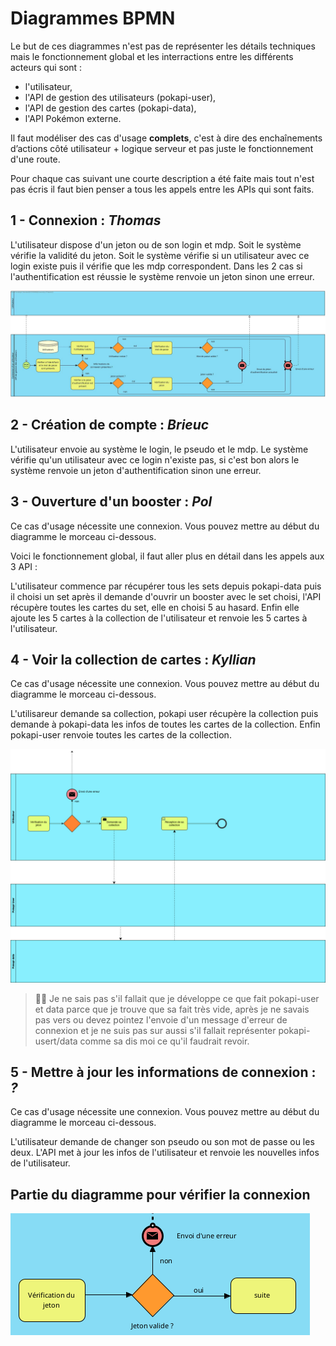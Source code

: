 # Diagrammes BPMN

Le but de ces diagrammes n'est pas de représenter les détails techniques mais le fonctionnement global et les interractions entre les différents acteurs qui sont : 

* l'utilisateur, 
* l'API de gestion des utilisateurs (pokapi-user), 
* l'API de gestion des cartes (pokapi-data),
* l'API Pokémon externe.

Il faut modéliser des cas d'usage **complets**, c'est à dire des enchaînements d’actions côté utilisateur + logique serveur et pas juste le fonctionnement d'une route.

Pour chaque cas suivant une courte description a été faite mais tout n'est pas écris il faut bien penser a tous les appels entre les APIs qui sont faits.

## 1 - Connexion : *Thomas*

L'utilisateur dispose d'un jeton ou de son login et mdp. Soit le système vérifie la validité du jeton. Soit le système vérifie si un utilisateur avec ce login existe puis il vérifie que les mdp correspondent. Dans les 2 cas si l'authentification est réussie le système renvoie un jeton sinon une erreur.

![Connexion](./BPMN/BPMN-Connexion.jpg)

## 2 - Création de compte : *Brieuc*

L'utilisateur envoie au système le login, le pseudo et le mdp. Le système vérifie qu'un utilisateur avec ce login n'existe pas, si c'est bon alors le système renvoie un jeton d'authentification sinon une erreur.

## 3 - Ouverture d'un booster : *Pol*

Ce cas d'usage nécessite une connexion. Vous pouvez mettre au début du diagramme le morceau ci-dessous.

Voici le fonctionnement global, il faut aller plus en détail dans les appels aux 3 API :

L'utilisateur commence par récupérer tous les sets depuis pokapi-data puis il choisi un set après il demande d'ouvrir un booster avec le set choisi, l'API récupère toutes les cartes du set, elle en choisi 5 au hasard. Enfin elle ajoute les 5 cartes à la collection de l'utilisateur et renvoie les 5 cartes à l'utilisateur.

## 4 - Voir la collection de cartes : *Kyllian*

Ce cas d'usage nécessite une connexion. Vous pouvez mettre au début du diagramme le morceau ci-dessous.

L'utilisareur demande sa collection, pokapi user récupère la collection puis demande à pokapi-data les infos de toutes les cartes de la collection. Enfin pokapi-user renvoie toutes les cartes de la collection.

![Collection](./BPMN/BPMN_Collection.jpg)

> 🔴🔴 Je ne sais pas s'il fallait que je développe ce que fait pokapi-user et data parce que je trouve que sa fait très vide, après je ne savais pas vers ou devez pointez l'envoie d'un message d'erreur de connexion et je ne suis pas sur aussi s'il fallait représenter pokapi-usert/data comme sa dis moi ce qu'il faudrait revoir.

## 5 - Mettre à jour les informations de connexion : *?*

Ce cas d'usage nécessite une connexion. Vous pouvez mettre au début du diagramme le morceau ci-dessous.

L'utilisateur demande de changer son pseudo ou son mot de passe ou les deux. L'API met à jour les infos de l'utilisateur et renvoie les nouvelles infos de l'utilisateur.


## Partie du diagramme pour vérifier la connexion

![Auth](./BPMN/Auth.png)